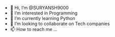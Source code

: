 - 👋 Hi, I’m @SURYANSH9000
- 👀 I’m interested in Programming
- 🌱 I’m currently learning Python
- 💞️ I’m looking to collaborate on Tech companies
- 📫 How to reach me ...

<!---
SURYANSH9000/SURYANSH9000 is a ✨ special ✨ repository because its `README.md` (this file) appears on your GitHub profile.
You can click the Preview link to take a look at your changes.
--->
